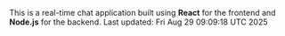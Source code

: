 This is a real-time chat application built using **React** for the frontend and **Node.js** for the backend.
Last updated: Fri Aug 29 09:09:18 UTC 2025
